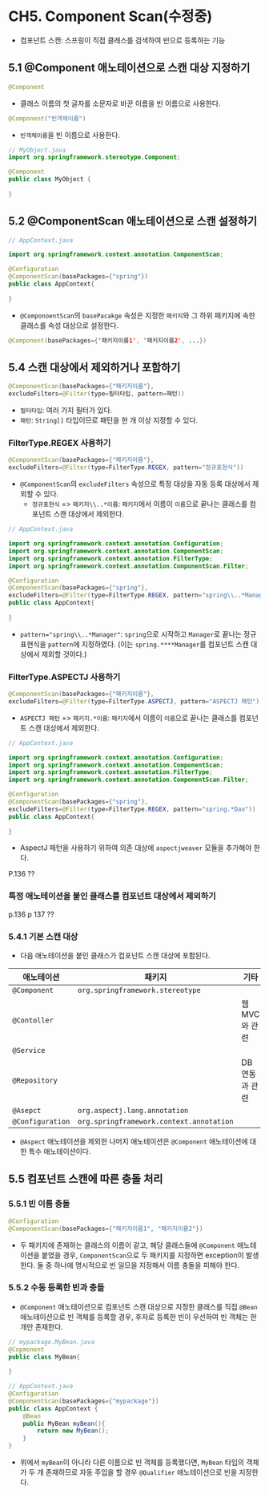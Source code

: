 # CH5. Component Scan(수정중)

- 컴포넌트 스캔: 스프링이 직접 클래스를 검색하여 빈으로 등록하는 기능



## 5.1 @Component 애노테이션으로 스캔 대상 지정하기

```java
@Component
```

- 클래스 이름의 첫 글자를 소문자로 바꾼 이름을 빈 이름으로 사용한다.

```java
@Component("빈객체이름")
```

- `빈객체이름`을 빈 이름으로 사용한다.



```java
// MyObject.java
import org.springframework.stereotype.Component;

@Component
public class MyObject {
    
}
```



## 5.2 @ComponentScan 애노테이션으로 스캔 설정하기

```java
// AppContext.java

import org.springframework.context.annotation.ComponentScan;

@Configuration
@ComponentScan(basePackages={"spring"})
public class AppContext{
    
}
```

- `@ComponoentScan`의 `basePacakge` 속성은 지정한 `패키지`와 그 하위 패키지에 속한 클래스를 속성 대상으로 설정한다.

```java
@Component(basePackages={'패키지이름1', '패키지이름2', ...})
```



## 5.4 스캔 대상에서 제외하거나 포함하기

```java
@ComponentScan(basePackages={"패키지이름"},
excludeFilters=@Filter(type=필터타입, pattern=패턴))
```

- `필터타입`: 여러 가지 필터가 있다.
- `패턴`: `String[]` 타입이므로 패턴을 한 개 이상 지정할 수 있다.



### FilterType.REGEX 사용하기

```java
@ComponentScan(basePackages={"패키지이름"},
excludeFilters=@Filter(type=FilterType.REGEX, pattern="정규표현식"))
```

- `@ComponentScan`의 `excludeFilters` 속성으로 특정 대상을 자동 등록 대상에서 제외할 수 있다.
  - `정규표현식` => `패키지\\..*이름`: `패키지`에서 이름이 `이름`으로 끝나는 클래스를 컴포넌트 스캔 대상에서 제외한다.



```java
// AppContext.java

import org.springframework.context.annotation.Configuration;
import org.springframework.context.annotation.ComponentScan;
import org.springframework.context.annotation.FilterType;
import org.springframework.context.annotation.ComponentScan.Filter;

@Configuration
@ComponentScan(basePackages={"spring"},
excludeFilters=@Filter(type=FilterType.REGEX, pattern="spring\\..*Manager"))
public class AppContext{
    
}
```

- `pattern="spring\\..*Manager"`: `spring`으로 시작하고 `Manager`로 끝나는 정규표현식을 `pattern`에 지정하였다. (이는 `spring.****Manager`를 컴포넌트 스캔 대상에서 제외할 것이다.)



### FilterType.ASPECTJ 사용하기

```java
@ComponentScan(basePackages={"패키지이름"},
excludeFilters=@Filter(type=FilterType.ASPECTJ, pattern="ASPECTJ 패턴"))
```

- `ASPECTJ 패턴` => `패키지.*이름`: `패키지`에서 이름이 `이름`으로 끝나는 클래스를 컴포넌트 스캔 대상에서 제외한다.



```java
// AppContext.java

import org.springframework.context.annotation.Configuration;
import org.springframework.context.annotation.ComponentScan;
import org.springframework.context.annotation.FilterType;
import org.springframework.context.annotation.ComponentScan.Filter;

@Configuration
@ComponentScan(basePackages={"spring"},
excludeFilters=@Filter(type=FilterType.REGEX, pattern="spring.*Dao"))
public class AppContext{
    
}
```



- AspectJ 패턴을 사용하기 위하여 의존 대상에 `aspectjweaver` 모듈을 추가해야 한다.

P.136 ??



### 특정 애노테이션을 붙인 클래스를 컴포넌트 대상에서 제외하기

p.136 p 137 ??



### 5.4.1 기본 스캔 대상

- 다음 애노테이션을 붙인 클래스가 컴포넌트 스캔 대상에 포함된다.

| 애노테이션       | 패키지                                   | 기타           |
| ---------------- | ---------------------------------------- | -------------- |
| `@Component`     | `org.springframework.stereotype`         |                |
| `@Contoller`     |                                          | 웹 MVC와 관련  |
| `@Service`       |                                          |                |
| `@Repository`    |                                          | DB 연동과 관련 |
| `@Asepct`        | `org.aspectj.lang.annotation`            |                |
| `@Configuration` | `org.springframework.context.annotation` |                |

- `@Aspect` 애노테이션을 제외한 나머지 애노테이션은 `@Component` 애노테이션에 대한 특수 애노테이션이다.



## 5.5 컴포넌트 스캔에 따른 충돌 처리

### 5.5.1 빈 이름 충돌

```java
@Configuration
@ComponentScan(basePackages={"패키지이름1", "패키지이름2"})
```

- 두 패키지에 존재하는 클래스의 이름이 같고, 해당 클래스들에 `@Component` 애노테이션을 붙였을 경우, `ComponentScan`으로 두 패키지를 지정하면 exception이 발생한다. 둘 중 하나에 명시적으로 빈 일므을 지정해서 이름 충돌을 피해야 한다.



### 5.5.2 수동 등록한 빈과 충돌

- `@Component` 애노테이션으로 컴포넌트 스캔 대상으로 지정한 클래스를 직접 `@Bean` 애노테이션으로 빈 객체를 등록할 경우, 후자로 등록한 빈이 우선하여 빈 객체는 한 개만 존재한다.

```java
// mypackage.MyBean.java
@Copmonent
public class MyBean{
    
}
```

```java
// AppContext.java
@Configuration
@ComponentScan(basePackages={"mypackage"})
public class AppContext {
    @Bean
    public MyBean myBean(){
        return new MyBean();
    }
}
```

- 위에서 `myBean`이 아니라 다른 이름으로 빈 객체를 등록했다면, `MyBean` 타입의 객체가 두 개 존재하므로 자동 주입을 할 경우 `@Qualifier` 애노테이션으로 빈을 지정한다.